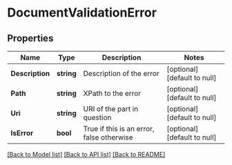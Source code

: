 # DocumentValidationError

## Properties
Name | Type | Description | Notes
------------ | ------------- | ------------- | -------------
**Description** | **string** | Description of the error | [optional] [default to null]
**Path** | **string** | XPath to the error | [optional] [default to null]
**Uri** | **string** | URI of the part in question | [optional] [default to null]
**IsError** | **bool** | True if this is an error, false otherwise | [optional] [default to null]

[[Back to Model list]](../README.md#documentation-for-models) [[Back to API list]](../README.md#documentation-for-api-endpoints) [[Back to README]](../README.md)


